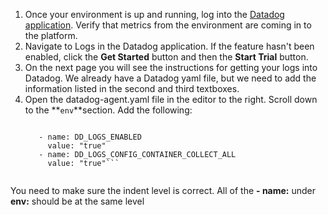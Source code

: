 1. Once your environment is up and running, log into the <a href="https://app.datadoghq.com" target="_datadog">Datadog application</a>. Verify that metrics from the environment are coming in to the platform.
2. Navigate to Logs in the Datadog application. If the feature hasn't been enabled, click the **Get Started** button and then the **Start Trial** button.
3. On the next page you will see the instructions for getting your logs into Datadog. We already have a Datadog yaml file, but we need to add the information listed in the second and third textboxes.
4. Open the datadog-agent.yaml file in the editor to the right. Scroll down to the **`env`**section. Add the following:
    <pre><code>
      - name: DD_LOGS_ENABLED
        value: "true"
      - name: DD_LOGS_CONFIG_CONTAINER_COLLECT_ALL
        value: "true"```
    </code></pre>
    
  You need to make sure the indent level is correct. All of the **- name:** under **env:** should be at the same level